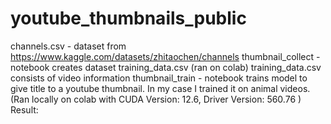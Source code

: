# youtube_thumbnails_public
channels.csv - dataset from https://www.kaggle.com/datasets/zhitaochen/channels
thumbnail_collect - notebook creates dataset training_data.csv (ran on colab)
training_data.csv consists of video information
thumbnail_train - notebook trains model to give title to a youtube thumbnail. In my case I trained it on animal videos.(Ran locally on colab with CUDA Version: 12.6, Driver Version: 560.76 )
Result:
